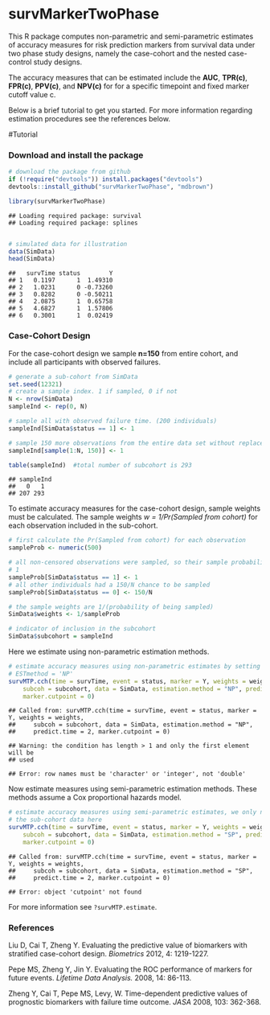 survMarkerTwoPhase
=============================================

This R package computes non-parametric and semi-parametric estimates of accuracy measures for risk prediction markers from survival data under two phase study designs, namely the case-cohort and the nested case-control study designs.

The accuracy measures that can be estimated include the **AUC**, **TPR(c)**, **FPR(c)**, **PPV(c)**, and **NPV(c)** for for a specific timepoint and fixed marker cutoff value c.

Below is a brief tutorial to get you started. For more information regarding estimation procedures see the references below. 


#Tutorial

### Download and install the package



```r
# download the package from github
if (!require("devtools")) install.packages("devtools")
devtools::install_github("survMarkerTwoPhase", "mdbrown")
```



```r
library(survMarkerTwoPhase)
```

```
## Loading required package: survival
## Loading required package: splines
```

```r

# simulated data for illustration
data(SimData)
head(SimData)
```

```
##   survTime status        Y
## 1   0.1197      1  1.49310
## 2   1.0231      0 -0.73260
## 3   0.8282      0 -0.50211
## 4   2.0875      1  0.65758
## 5   4.6827      1  1.57806
## 6   0.3001      1  0.02419
```




### Case-Cohort Design

For the case-cohort design we sample **n=150** from entire cohort, and include all participants with observed failures. 


```r
# generate a sub-cohort from SimData
set.seed(12321)
# create a sample index. 1 if sampled, 0 if not
N <- nrow(SimData)
sampleInd <- rep(0, N)

# sample all with observed failure time. (200 individuals)
sampleInd[SimData$status == 1] <- 1

# sample 150 more observations from the entire data set without replacement
sampleInd[sample(1:N, 150)] <- 1

table(sampleInd)  #total number of subcohort is 293 
```

```
## sampleInd
##   0   1 
## 207 293
```

To estimate accuracy measures for the case-cohort design, sample weights must be calculated. The sample weights *w = 1/Pr(Sampled from cohort)* for each observation included in the sub-cohort. 

```r
# first calculate the Pr(Sampled from cohort) for each observation
sampleProb <- numeric(500)

# all non-censored observations were sampled, so their sample probability is
# 1
sampleProb[SimData$status == 1] <- 1
# all other individuals had a 150/N chance to be sampled
sampleProb[SimData$status == 0] <- 150/N

# the sample weights are 1/(probability of being sampled)
SimData$weights <- 1/sampleProb

# indicator of inclusion in the subcohort
SimData$subcohort = sampleInd
```

Here we estimate using non-parametric estimation methods.   


```r
# estimate accuracy measures using non-parametric estimates by setting
# ESTmethod = 'NP'
survMTP.cch(time = survTime, event = status, marker = Y, weights = weights, 
    subcoh = subcohort, data = SimData, estimation.method = "NP", predict.time = 2, 
    marker.cutpoint = 0)
```

```
## Called from: survMTP.cch(time = survTime, event = status, marker = Y, weights = weights, 
##     subcoh = subcohort, data = SimData, estimation.method = "NP", 
##     predict.time = 2, marker.cutpoint = 0)
```

```
## Warning: the condition has length > 1 and only the first element will be
## used
```

```
## Error: row names must be 'character' or 'integer', not 'double'
```


Now estimate measures  using semi-parametric estimation methods. These methods assume a Cox proportional hazards model.


```r
# estimate accuracy measures using semi-parametric estimates, we only need
# the sub-cohort data here
survMTP.cch(time = survTime, event = status, marker = Y, weights = weights, 
    subcoh = subcohort, data = SimData, estimation.method = "SP", predict.time = 2, 
    marker.cutpoint = 0)
```

```
## Called from: survMTP.cch(time = survTime, event = status, marker = Y, weights = weights, 
##     subcoh = subcohort, data = SimData, estimation.method = "SP", 
##     predict.time = 2, marker.cutpoint = 0)
```

```
## Error: object 'cutpoint' not found
```



For more information see `?survMTP.estimate`. 





### References
Liu D, Cai T, Zheng Y. Evaluating the predictive value of biomarkers with stratified case-cohort design. *Biometrics* 2012, 4: 1219-1227.

Pepe MS, Zheng Y, Jin Y. Evaluating the ROC performance of markers for future events. *Lifetime Data Analysis.* 2008, 14: 86-113.

Zheng Y, Cai T, Pepe MS, Levy, W. Time-dependent predictive values of prognostic biomarkers with failure time outcome. *JASA* 2008, 103: 362-368.














